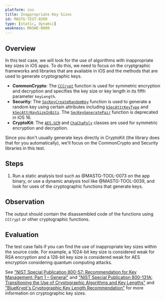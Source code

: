 ```yaml
---
platform: ios
title: Inappropriate Key Sizes
id: MASTG-TEST-0209
type: [static, dynamic]
weakness: MASWE-0009
---
```


## Overview

In this test case, we will look for the use of algorithms with inappropriate key sizes in iOS apps. To do this, we need to focus on the cryptgraphic frameworks and libraries that are available in iOS and the methods that are used to generate cryptographic keys.

- **CommonCrypto**: The [`CCCrypt`](https://developer.apple.com/library/archive/documentation/System/Conceptual/ManPages_iPhoneOS/man3/CCCrypt.3cc.html) function is used for symmetric encryption and decryption and specifies the key size or key length in its fifth parameter `keyLength`.
- **Security**: The [`SecKeyCreateRandomKey`](https://developer.apple.com/documentation/security/1399291-seckeycreaterandomkey) function is used to generate a random key using certain attributes including [`kSecAttrKeyType`](https://developer.apple.com/documentation/security/ksecattrkeytype) and [`kSecAttrKeySizeInBits`](https://developer.apple.com/documentation/security/ksecattrkeysizeinbits). The [`SecKeyGeneratePair`](https://developer.apple.com/documentation/security/1395339-seckeygeneratepair) function is deprecated in iOS 16.
- **CryptoKit**: The [`AES.GCM`](https://developer.apple.com/documentation/cryptokit/aes/gcm) and [`ChaChaPoly`](https://developer.apple.com/documentation/cryptokit/chachapoly) classes are used for symmetric encryption and decryption.

Since you don't usually generate keys directly in CryptoKit (the library does that for you automatically), we'll focus on the CommonCrypto and Security libraries in this test.

## Steps

1. Run a static analysis tool such as @MASTG-TOOL-0073 on the app binary, or use a dynamic analysis tool like @MASTG-TOOL-0039, and look for uses of the cryptographic functions that generate keys.

## Observation

The output should contain the disassembled code of the functions using `CCCrypt` or other cryptographic functions.

## Evaluation

The test case fails if you can find the use of inappropriate key sizes within the source code. For example, a 1024-bit key size is considered weak for RSA encryption and a 128-bit key size is considered weak for AES encryption considering quantum computing attacks.

See ["NIST Special Publication 800-57: Recommendation for Key Management: Part 1 – General"](https://nvlpubs.nist.gov/nistpubs/SpecialPublications/NIST.SP.800-57pt1r5.pdf) and ["NIST Special Publication 800-131A: Transitioning the Use of Cryptographic Algorithms and Key Lengths"](https://nvlpubs.nist.gov/nistpubs/SpecialPublications/NIST.SP.800-131Ar2.pdf) and ["BlueKrypt's Cryptographic Key Length Recommendation"](https://www.keylength.com/) for more information on cryptographic key sizes.
